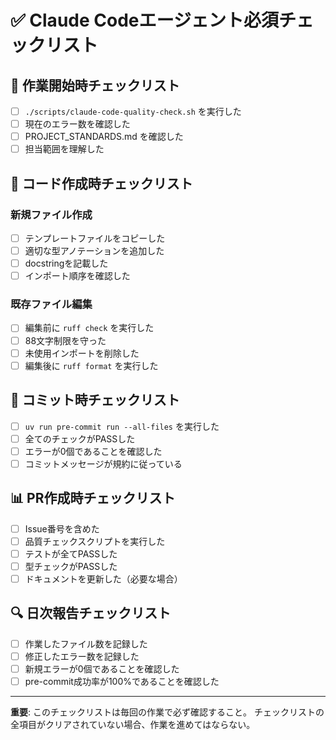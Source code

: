 # ✅ Claude Codeエージェント必須チェックリスト

## 🎯 作業開始時チェックリスト

- [ ] `./scripts/claude-code-quality-check.sh` を実行した
- [ ] 現在のエラー数を確認した
- [ ] PROJECT_STANDARDS.md を確認した
- [ ] 担当範囲を理解した

## 📝 コード作成時チェックリスト

### 新規ファイル作成
- [ ] テンプレートファイルをコピーした
- [ ] 適切な型アノテーションを追加した
- [ ] docstringを記載した
- [ ] インポート順序を確認した

### 既存ファイル編集
- [ ] 編集前に `ruff check` を実行した
- [ ] 88文字制限を守った
- [ ] 未使用インポートを削除した
- [ ] 編集後に `ruff format` を実行した

## 🚀 コミット時チェックリスト

- [ ] `uv run pre-commit run --all-files` を実行した
- [ ] 全てのチェックがPASSした
- [ ] エラーが0個であることを確認した
- [ ] コミットメッセージが規約に従っている

## 📊 PR作成時チェックリスト

- [ ] Issue番号を含めた
- [ ] 品質チェックスクリプトを実行した
- [ ] テストが全てPASSした
- [ ] 型チェックがPASSした
- [ ] ドキュメントを更新した（必要な場合）

## 🔍 日次報告チェックリスト

- [ ] 作業したファイル数を記録した
- [ ] 修正したエラー数を記録した
- [ ] 新規エラーが0個であることを確認した
- [ ] pre-commit成功率が100%であることを確認した

---

**重要**: このチェックリストは毎回の作業で必ず確認すること。
チェックリストの全項目がクリアされていない場合、作業を進めてはならない。